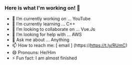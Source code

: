 ### Here is what I'm working on! 👋



- 🔭 I’m currently working on ... YouTube
- 🌱 I’m currently learning ... C++
- 👯 I’m looking to collaborate on ... Vue.Js
- 🤔 I’m looking for help with ... AWS
- 💬 Ask me about ... Anything
- 📫 How to reach me: [ email ] (https://https://t.ly/RUmC)
- 😄 Pronouns: He/Him
- ⚡ Fun fact: I am almost finished

